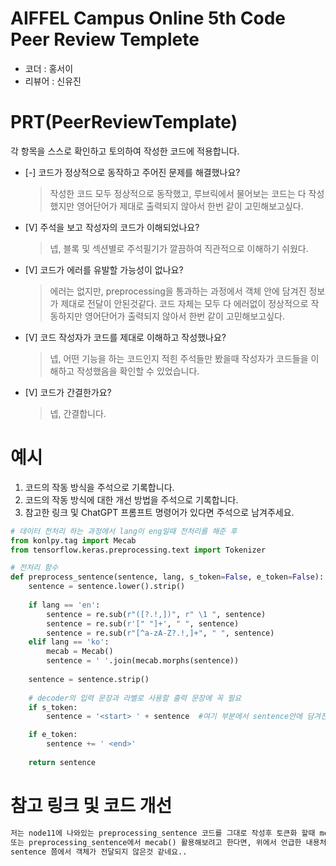 # AIFFEL Campus Online 5th Code Peer Review Templete
- 코더 : 홍서이
- 리뷰어 : 신유진


# PRT(PeerReviewTemplate) 
각 항목을 스스로 확인하고 토의하여 작성한 코드에 적용합니다.

- [-] 코드가 정상적으로 동작하고 주어진 문제를 해결했나요?
  > 작성한 코드 모두 정상적으로 동작했고, 루브릭에서 물어보는 코드는 다 작성했지만 영어단어가 제대로 출력되지 않아서 한번 같이 고민해보고싶다. 
- [V] 주석을 보고 작성자의 코드가 이해되었나요?
  > 넵, 블록 및 섹션별로 주석필기가 깔끔하여 직관적으로 이해하기 쉬웠다. 
- [V] 코드가 에러를 유발할 가능성이 없나요?
  > 에러는 없지만, preprocessing을 통과하는 과정에서 객체 안에 담겨진 정보가 제대로 전달이 안된것같다. 코드 자체는 모두 다 에러없이 정상적으로 작동하지만 영어단어가 출력되지 않아서 한번 같이 고민해보고싶다.
- [V] 코드 작성자가 코드를 제대로 이해하고 작성했나요?
  > 넵, 어떤 기능을 하는 코드인지 적힌 주석들만 봤을때 작성자가 코드들을 이해하고 작성했음을 확인할 수 있었습니다.
- [V] 코드가 간결한가요?
  > 넵, 간결합니다.
  
# 예시
1. 코드의 작동 방식을 주석으로 기록합니다.
2. 코드의 작동 방식에 대한 개선 방법을 주석으로 기록합니다.
3. 참고한 링크 및 ChatGPT 프롬프트 명령어가 있다면 주석으로 남겨주세요.

```python
# 데이터 전처리 하는 과정에서 lang이 eng일때 전처리를 해준 후 
from konlpy.tag import Mecab
from tensorflow.keras.preprocessing.text import Tokenizer

# 전처리 함수
def preprocess_sentence(sentence, lang, s_token=False, e_token=False):
    sentence = sentence.lower().strip()
    
    if lang == 'en':
        sentence = re.sub(r"([?.!,])", r" \1 ", sentence)
        sentence = re.sub(r'[" "]+', " ", sentence)
        sentence = re.sub(r"[^a-zA-Z?.!,]+", " ", sentence)
    elif lang == 'ko':
        mecab = Mecab()
        sentence = ' '.join(mecab.morphs(sentence))
    
    sentence = sentence.strip()
    
    # decoder의 입력 문장과 라벨로 사용할 출력 문장에 꼭 필요
    if s_token:
        sentence = '<start> ' + sentence  #여기 부분에서 sentence안에 담겨진 정보가 없는것이 아닌가하는 생각이 듭니다. print로 출력해보면서 한번 시도해보는게 어떨가요..?

    if e_token:
        sentence += ' <end>'
    
    return sentence
```

# 참고 링크 및 코드 개선
```python
저는 node11에 나와있는 preprocessing_sentence 코드를 그대로 작성후 토큰화 할때 mecab()을 사용했었습니다. 
또는 preprocessing_sentence에서 mecab() 활용해보려고 한다면, 위에서 언급한 내용처럼 print()로 출력해보면서 debugging 해보시는 게 어떨까요..? 
sentence 쯤에서 객체가 전달되지 않은것 같네요..

```

